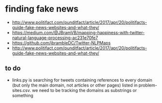 # finding fake news 

* http://www.politifact.com/punditfact/article/2017/apr/20/politifacts-guide-fake-news-websites-and-what-they/
* https://medium.com/@JBramVB/mapping-happiness-with-twitter-natural-language-processing-ac231e70fe7
* https://github.com/jbrambleDC/Twitter-NLPMaps
* http://www.politifact.com/punditfact/article/2017/apr/20/politifacts-guide-fake-news-websites-and-what-they/

## to do

* links.py is searching for tweets containing references to every domain (but only the main domain, not articles or other pages) listed in problem-sites.csv. we need to be tracking the domains as substrings or something